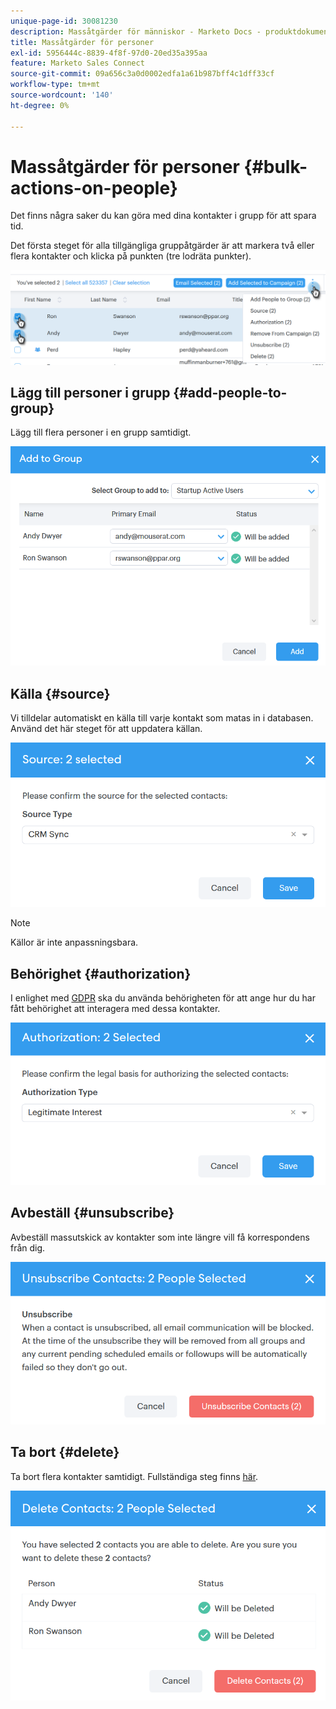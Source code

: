 ```yaml
---
unique-page-id: 30081230
description: Massåtgärder för människor - Marketo Docs - produktdokumentation
title: Massåtgärder för personer
exl-id: 5956444c-8839-4f8f-97d0-20ed35a395aa
feature: Marketo Sales Connect
source-git-commit: 09a656c3a0d0002edfa1a61b987bff4c1dff33cf
workflow-type: tm+mt
source-wordcount: '140'
ht-degree: 0%

---
```


# Massåtgärder för personer {#bulk-actions-on-people}

Det finns några saker du kan göra med dina kontakter i grupp för att spara tid.

Det första steget för alla tillgängliga gruppåtgärder är att markera två eller flera kontakter och klicka på punkten (tre lodräta punkter).

![](assets/one-3.png)

## Lägg till personer i grupp {#add-people-to-group}

Lägg till flera personer i en grupp samtidigt.

![](assets/add-to-group.png)

## Källa {#source}

Vi tilldelar automatiskt en källa till varje kontakt som matas in i databasen. Använd det här steget för att uppdatera källan.

![](assets/source.png)

>[!NOTE]
>
>Källor är inte anpassningsbara.

## Behörighet {#authorization}

I enlighet med [GDPR](https://eugdpr.org/) ska du använda behörigheten för att ange hur du har fått behörighet att interagera med dessa kontakter.

![](assets/authorization.png)

## Avbeställ {#unsubscribe}

Avbeställ massutskick av kontakter som inte längre vill få korrespondens från dig.

![](assets/unsubscribe.png)

## Ta bort {#delete}

Ta bort flera kontakter samtidigt. Fullständiga steg finns [här](/help/marketo/product-docs/marketo-sales-connect/people/managing-contacts/creating-and-deleting-contacts.md).

![](assets/delete.png)
